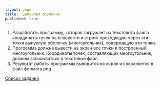 ```yaml
---
layout: page
title:  Выпуклая оболочка
published: true
---
```


1. Разработать программу, которая загружает из текстового файла координаты точек на плоскости и строит проходящую через эти точки выпуклую оболочку (многоугольник), содержащую эти точки.
1. Программа должна вывести на экран все точки и построенный многоугольник. Координаты точек, составляющих многоугольник, должны записываться в текстовый файл.
1. Результат работы программы выводится на экран и сохраняется в файл формата png.

[Список заданий](list.md)